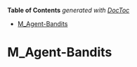 <!-- START doctoc generated TOC please keep comment here to allow auto update -->
<!-- DON'T EDIT THIS SECTION, INSTEAD RE-RUN doctoc TO UPDATE -->
**Table of Contents**  *generated with [DocToc](https://github.com/thlorenz/doctoc)*

- [M_Agent-Bandits](#m_agent-bandits)

<!-- END doctoc generated TOC please keep comment here to allow auto update -->

# M_Agent-Bandits
